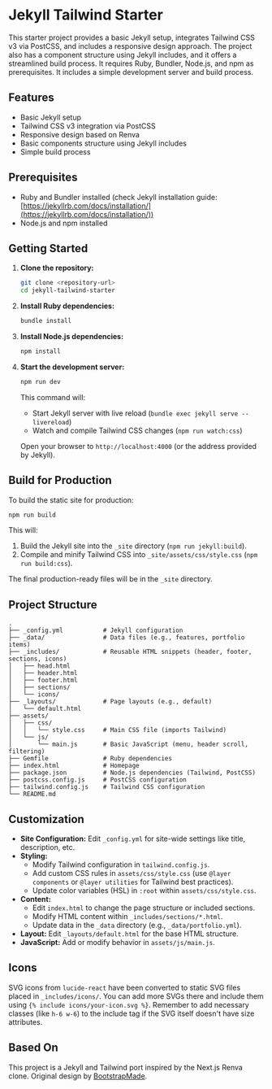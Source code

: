 # Jekyll Tailwind Starter

This starter project provides a basic Jekyll setup, integrates Tailwind CSS v3 via PostCSS, and includes a responsive design approach. The project also has a component structure using Jekyll includes, and it offers a streamlined build process. It requires Ruby, Bundler, Node.js, and npm as prerequisites. It includes a simple development server and build process.

## Features

- Basic Jekyll setup
- Tailwind CSS v3 integration via PostCSS
- Responsive design based on Renva
- Basic components structure using Jekyll includes
- Simple build process

## Prerequisites

- Ruby and Bundler installed (check Jekyll installation guide: [https://jekyllrb.com/docs/installation/](https://jekyllrb.com/docs/installation/))
- Node.js and npm installed

## Getting Started

1.  **Clone the repository:**
    ```bash
    git clone <repository-url>
    cd jekyll-tailwind-starter
    ```

2.  **Install Ruby dependencies:**
    ```bash
    bundle install
    ```

3.  **Install Node.js dependencies:**
    ```bash
    npm install
    ```

4.  **Start the development server:**
    ```bash
    npm run dev
    ```
    This command will:
    - Start Jekyll server with live reload (`bundle exec jekyll serve --livereload`)
    - Watch and compile Tailwind CSS changes (`npm run watch:css`)

    Open your browser to `http://localhost:4000` (or the address provided by Jekyll).

## Build for Production

To build the static site for production:

```bash
npm run build
```

This will:
1. Build the Jekyll site into the `_site` directory (`npm run jekyll:build`).
2. Compile and minify Tailwind CSS into `_site/assets/css/style.css` (`npm run build:css`).

The final production-ready files will be in the `_site` directory.

## Project Structure

```
.
├── _config.yml           # Jekyll configuration
├── _data/                # Data files (e.g., features, portfolio items)
├── _includes/            # Reusable HTML snippets (header, footer, sections, icons)
│   ├── head.html
│   ├── header.html
│   ├── footer.html
│   ├── sections/
│   └── icons/
├── _layouts/             # Page layouts (e.g., default)
│   └── default.html
├── assets/
│   ├── css/
│   │   └── style.css     # Main CSS file (imports Tailwind)
│   └── js/
│       └── main.js       # Basic JavaScript (menu, header scroll, filtering)
├── Gemfile               # Ruby dependencies
├── index.html            # Homepage
├── package.json          # Node.js dependencies (Tailwind, PostCSS)
├── postcss.config.js     # PostCSS configuration
├── tailwind.config.js    # Tailwind CSS configuration
└── README.md
```

## Customization

- **Site Configuration:** Edit `_config.yml` for site-wide settings like title, description, etc.
- **Styling:**
    - Modify Tailwind configuration in `tailwind.config.js`.
    - Add custom CSS rules in `assets/css/style.css` (use `@layer components` or `@layer utilities` for Tailwind best practices).
    - Update color variables (HSL) in `:root` within `assets/css/style.css`.
- **Content:**
    - Edit `index.html` to change the page structure or included sections.
    - Modify HTML content within `_includes/sections/*.html`.
    - Update data in the `_data` directory (e.g., `_data/portfolio.yml`).
- **Layout:** Edit `_layouts/default.html` for the base HTML structure.
- **JavaScript:** Add or modify behavior in `assets/js/main.js`.

## Icons

SVG icons from `lucide-react` have been converted to static SVG files placed in `_includes/icons/`. You can add more SVGs there and include them using `{% include icons/your-icon.svg %}`. Remember to add necessary classes (like `h-6 w-6`) to the include tag if the SVG itself doesn't have size attributes.

## Based On

This project is a Jekyll and Tailwind port inspired by the Next.js Renva clone. Original design by [BootstrapMade](https://bootstrapmade.com/).
